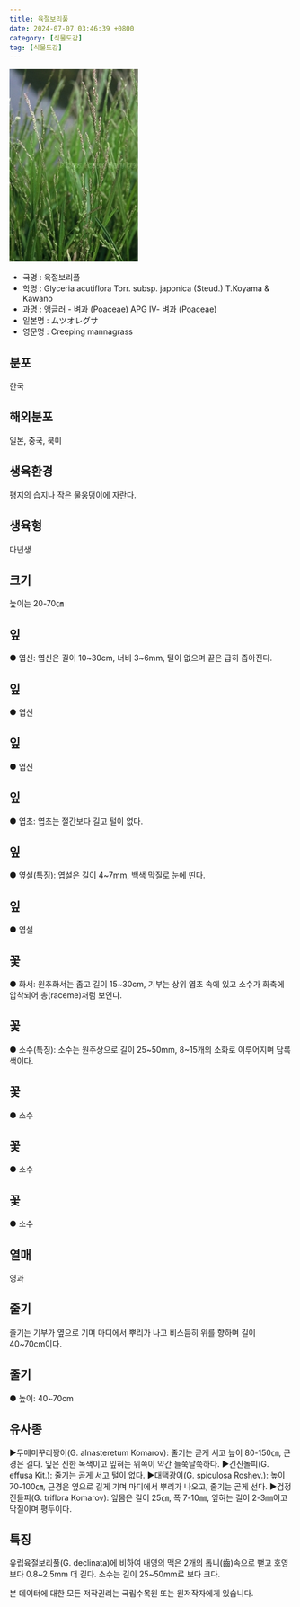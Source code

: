 ```yaml
---
title: 육절보리풀
date: 2024-07-07 03:46:39 +0800
category: [식물도감]
tag: [식물도감]
---
```




![육절보리풀](/assets/img/fileUpload/plants/basic/Gramineae/Glyceria/14497/1_th2.JPG)
- 국명 : 육절보리풀
- 학명 : Glyceria acutiflora Torr. subsp. japonica (Steud.) T.Koyama & Kawano
- 과명 : 앵글러 - 벼과 (Poaceae) APG Ⅳ- 벼과 (Poaceae)
- 일본명 : ムツオレグサ
- 영문명 : Creeping mannagrass


## 분포
한국
## 해외분포
일본, 중국, 북미
## 생육환경
평지의 습지나 작은 물웅덩이에 자란다.
## 생육형
다년생
## 크기
높이는 20-70㎝
## 잎
● 엽신: 엽신은 길이 10~30cm, 너비 3~6mm, 털이 없으며 끝은 급히 좁아진다.
## 잎
● 엽신
## 잎
● 엽신
## 잎
● 엽초: 엽초는 절간보다 길고 털이 없다.
## 잎
● 옆설(특징): 엽설은 길이 4~7mm, 백색 막질로 눈에 띤다.
## 잎
● 엽설
## 꽃
● 화서: 원추화서는 좁고 길이 15~30cm, 기부는 상위 엽초 속에 있고 소수가 화축에 압착되어 총(raceme)처럼 보인다.
## 꽃
● 소수(특징): 소수는 원주상으로 길이 25~50mm, 8~15개의 소화로 이루어지며 담록색이다.
## 꽃
● 소수
## 꽃
● 소수
## 꽃
● 소수
## 열매
영과
## 줄기
줄기는 기부가 옆으로 기며 마디에서 뿌리가 나고 비스듬히 위를 향하며 길이 40~70cm이다.
## 줄기
● 높이: 40~70cm
## 유사종
▶두메미꾸리꽝이(G. alnasteretum Komarov): 줄기는 곧게 서고 높이 80-150㎝, 근경은 길다. 잎은 진한 녹색이고 잎혀는 위쪽이 약간 들쭉날쭉하다. 
▶긴진돌피(G. effusa Kit.): 줄기는 곧게 서고 털이 없다. 
▶대택광이(G. spiculosa Roshev.): 높이 70-100㎝, 근경은 옆으로 길게 기며 마디에서 뿌리가 나오고, 줄기는 곧게 선다. 
▶검정진들피(G. triflora Komarov): 잎몸은 길이 25㎝, 폭 7-10㎜, 잎혀는 길이 2-3㎜이고 막질이며 평두이다.
## 특징
유럽육절보리풀(G. declinata)에 비하여 내영의 맥은 2개의 톱니(齒)속으로 뻗고 호영 보다 0.8~2.5mm 더 길다. 소수는 길이 25~50mm로 보다 크다.






본 데이터에 대한 모든 저작권리는 국립수목원 또는 원저작자에게 있습니다.
